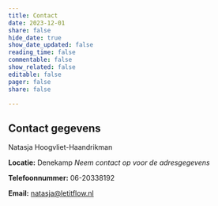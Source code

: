 ```yaml
---
title: Contact
date: 2023-12-01
share: false
hide_date: true
show_date_updated: false
reading_time: false
commentable: false
show_related: false
editable: false
pager: false
share: false

---
```


## Contact gegevens
Natasja Hoogvliet-Haandrikman

**Locatie:** Denekamp
*Neem contact op voor de adresgegevens*

**Telefoonnummer:** 06-20338192

**Email:** natasja@letitflow.nl

